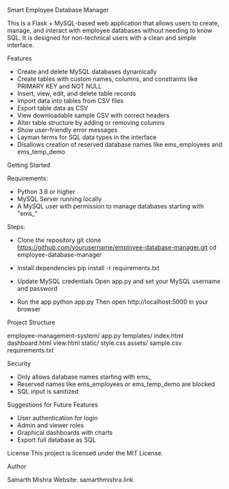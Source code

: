 Smart Employee Database Manager

This is a Flask + MySQL-based web application that allows users to create, manage, and interact with employee databases without needing to know SQL. It is designed for non-technical users with a clean and simple interface.

Features

- Create and delete MySQL databases dynamically
- Create tables with custom names, columns, and constraints like PRIMARY KEY and NOT NULL
- Insert, view, edit, and delete table records
- Import data into tables from CSV files
- Export table data as CSV
- View downloadable sample CSV with correct headers
- Alter table structure by adding or removing columns
- Show user-friendly error messages
- Layman terms for SQL data types in the interface
- Disallows creation of reserved database names like ems_employees and ems_temp_demo

Getting Started

Requirements:

- Python 3.8 or higher
- MySQL Server running locally
- A MySQL user with permission to manage databases starting with "ems_"


Steps:

- Clone the repository
git clone https://github.com/yourusername/employee-database-manager.git
cd employee-database-manager

- Install dependencies
pip install -r requirements.txt

- Update MySQL credentials
Open app.py and set your MySQL username and password

- Run the app
python app.py
Then open http://localhost:5000 in your browser

Project Structure

employee-management-system/
app.py
templates/
index.html
dashboard.html
view.html
static/
style.css
assets/
sample.csv
requirements.txt

Security

- Only allows database names starting with ems_
- Reserved names like ems_employees or ems_temp_demo are blocked
- SQL input is sanitized


Suggestions for Future Features

- User authentication for login
- Admin and viewer roles
- Graphical dashboards with charts
- Export full database as SQL

License
This project is licensed under the MIT License.

Author

Samarth Mishra
Website: samarthmishra.link
